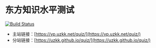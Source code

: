 # 东方知识水平测试

[![Build Status](https://travis-ci.org/uzkk/quiz.svg?branch=master)](https://travis-ci.org/uzkk/quiz)

- 主站链接：[https://vp.uzkk.net/quiz/](https://vp.uzkk.net/quiz/)
- 分站链接：[https://uzkk.github.io/quiz/](https://uzkk.github.io/quiz/)
